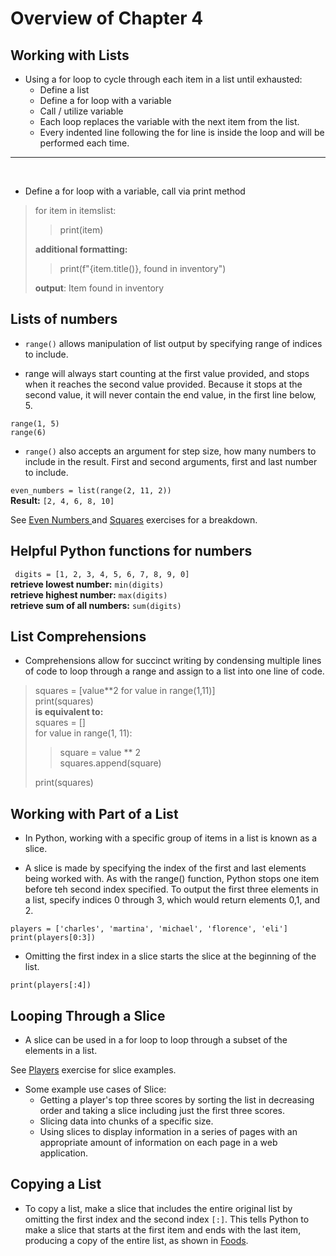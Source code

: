 # Overview of Chapter 4

## Working with Lists 

* Using a for loop to cycle through each item in a list until exhausted: 
    * Define a list
    * Define a for loop with a variable
    * Call / utilize variable
    * Each loop replaces the variable with the next item from the list.
    * Every indented line following the for line is inside the loop and will be performed each time.

---
</br>

* Define a for loop with a variable, call via print method</br>
>for item in itemslist:</br>
>>print(item)</br>
>
> **additional formatting:**</br>
>> print(f"{item.title()}, found in inventory")</br>
>
> **output**: Item found in inventory
## Lists of numbers 

* `range()` allows manipulation of list output by specifying range of indices to include.</br>

* range will always start counting at the first value provided, and stops when it reaches the second value provided. Because it stops at the second value, it will never contain the end value, in the first line below, 5.

`range(1, 5)`</br>
`range(6)`</br>

* `range()` also accepts an argument for step size, how many numbers to include in the result. First and second arguments, first and last number to include. 
  
`even_numbers = list(range(2, 11, 2))`</br>
**Result:** `[2, 4, 6, 8, 10]`

See [Even Numbers ](../exercises/even_numbers.py) and [Squares](../exercises/squares.py) exercises for a breakdown.

## Helpful Python functions for numbers

` digits = [1, 2, 3, 4, 5, 6, 7, 8, 9, 0]`</br>
**retrieve lowest number:** `min(digits)`</br>
**retrieve highest number:** `max(digits)`</br>
**retrieve sum of all numbers:** `sum(digits)`

## List Comprehensions 

* Comprehensions allow for succinct writing by condensing multiple lines of code to loop through a range and assign to a list into one line of code.

>squares = [value**2 for value in range(1,11)]</br>
>print(squares)</br>
**is equivalent to:**</br> 
>squares = []</br>
>for value in range(1, 11):</br>
>>square = value ** 2</br>
>>squares.append(square)</br>
>
>print(squares)</br>

## Working with Part of a List

* In Python, working with a specific group of items in a list is known as a slice. 

* A slice is made by specifying the index of the first and last elements being worked with. As with the range() function, Python stops one item before teh second index specified. To output the first three elements in a list, specify indices 0 through 3, which would return elements 0,1, and 2.

`players = ['charles', 'martina', 'michael', 'florence', 'eli']`</br>
`print(players[0:3])`</br>

* Omitting the first index in a slice starts the slice at the beginning of the list. 

`print(players[:4])`

## Looping Through a Slice

* A slice can be used in a for loop to loop through a subset of the elements in a list. 


See [Players](../exercises/players.py) exercise for slice examples.

* Some example use cases of Slice: </br>
  * Getting a player's top three scores by sorting the list in decreasing order and taking a slice including just the first three scores.
  * Slicing data into chunks of a specific size.
  * Using slices to display information in a series of pages with an appropriate amount of information on each page in a web application.

## Copying a List

* To copy a list, make a slice that includes the entire original list by omitting the first index and the second index `[:]`. This tells Python to make a slice that starts at the first item and ends with the last item, producing a copy of the entire list, as shown in [Foods](../exercises/foods.py).